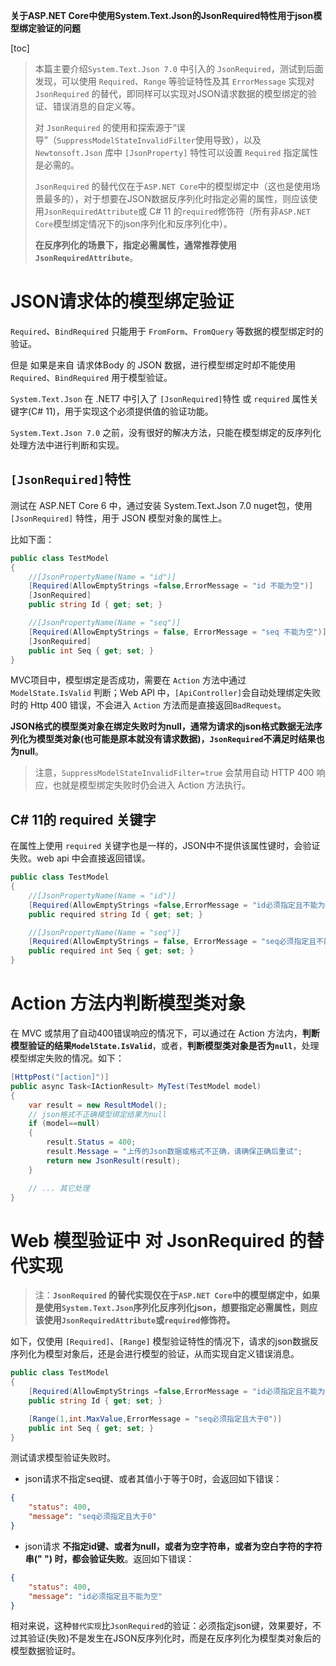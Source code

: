 **关于ASP.NET Core中使用System.Text.Json的JsonRequired特性用于json模型绑定验证的问题**

[toc]

> 本篇主要介绍`System.Text.Json 7.0` 中引入的 `JsonRequired`，测试到后面发现，可以使用 `Required`、`Range` 等验证特性及其 `ErrorMessage` 实现对 `JsonRequired` 的替代，即同样可以实现对JSON请求数据的模型绑定的验证、错误消息的自定义等。
> 
> 对 `JsonRequired` 的使用和探索源于“误导”（`SuppressModelStateInvalidFilter`使用导致），以及 `Newtonsoft.Json` 库中 `[JsonProperty]` 特性可以设置 `Required` 指定属性是必需的。
> 
> `JsonRequired` 的替代仅在于`ASP.NET Core`中的模型绑定中（这也是使用场景最多的），对于想要在JSON数据反序列化时指定必需的属性，则应该使用`JsonRequiredAttribute`或 C# 11 的`required`修饰符（所有非`ASP.NET Core`模型绑定情况下的json序列化和反序列化中）。
> 
> **在反序列化的场景下，指定必需属性，通常推荐使用`JsonRequiredAttribute`**。


# JSON请求体的模型绑定验证

`Required`、`BindRequired` 只能用于 `FromForm`、`FromQuery` 等数据的模型绑定时的验证。

但是 如果是来自 请求体Body 的 JSON 数据，进行模型绑定时却不能使用 `Required`、`BindRequired` 用于模型验证。

`System.Text.Json` 在 .NET7 中引入了 `[JsonRequired]`特性 或 `required` 属性关键字(C# 11)，用于实现这个必须提供值的验证功能。

`System.Text.Json 7.0` 之前，没有很好的解决方法，只能在模型绑定的反序列化处理方法中进行判断和实现。

## `[JsonRequired]`特性

测试在 ASP.NET Core 6 中，通过安装 System.Text.Json 7.0 nuget包，使用 `[JsonRequired]` 特性，用于 JSON 模型对象的属性上。

比如下面：

```C#
public class TestModel
{
    //[JsonPropertyName(Name = "id")]
    [Required(AllowEmptyStrings =false,ErrorMessage = "id 不能为空")]
    [JsonRequired]
    public string Id { get; set; }

    //[JsonPropertyName(Name = "seq")]
    [Required(AllowEmptyStrings = false, ErrorMessage = "seq 不能为空")]
    [JsonRequired]
    public int Seq { get; set; }
}
```

MVC项目中，模型绑定是否成功，需要在 `Action` 方法中通过 `ModelState.IsValid` 判断；Web API 中，`[ApiController]`会自动处理绑定失败时的 Http 400 错误，不会进入 `Action` 方法而是直接返回`BadRequest`。

**JSON格式的模型类对象在绑定失败时为null，通常为请求的json格式数据无法序列化为模型类对象(也可能是原本就没有请求数据)，`JsonRequired`不满足时结果也为null**。

> 注意，`SuppressModelStateInvalidFilter=true` 会禁用自动 HTTP 400 响应，也就是模型绑定失败时仍会进入 Action 方法执行。

## C# 11的 required 关键字

在属性上使用 `required` 关键字也是一样的，JSON中不提供该属性键时，会验证失败。web api 中会直接返回错误。

```C#
public class TestModel
{
    //[JsonPropertyName(Name = "id")]
    [Required(AllowEmptyStrings =false,ErrorMessage = "id必须指定且不能为空")]
    public required string Id { get; set; }

    //[JsonPropertyName(Name = "seq")]
    [Required(AllowEmptyStrings = false, ErrorMessage = "seq必须指定且不能为空")]
    public required int Seq { get; set; }
}
```

# Action 方法内判断模型类对象

在 MVC 或禁用了自动400错误响应的情况下，可以通过在 Action 方法内，**判断模型验证的结果`ModelState.IsValid`**，或者，**判断模型类对象是否为`null`**，处理模型绑定失败的情况。如下：

```C#
[HttpPost("[action]")]
public async Task<IActionResult> MyTest(TestModel model)
{
    var result = new ResultModel();
    // json格式不正确模型绑定结果为null
    if (model==null)
    {
        result.Status = 400;
        result.Message = "上传的Json数据或格式不正确，请确保正确后重试";
        return new JsonResult(result);
    }

    // ... 其它处理
}
```

# Web 模型验证中 对 JsonRequired 的替代实现

> 注：**`JsonRequired` 的替代实现仅在于`ASP.NET Core`中的模型绑定中，如果是使用`System.Text.Json`序列化反序列化json，想要指定必需属性，则应该使用`JsonRequiredAttribute`或`required`修饰符。**

如下，仅使用 `[Required]`、`[Range]` 模型验证特性的情况下，请求的json数据反序列化为模型对象后，还是会进行模型的验证，从而实现自定义错误消息。

```C#
public class TestModel
{
    [Required(AllowEmptyStrings =false,ErrorMessage = "id必须指定且不能为空")]
    public string Id { get; set; }

    [Range(1,int.MaxValue,ErrorMessage = "seq必须指定且大于0")]
    public int Seq { get; set; }
}
```

测试请求模型验证失败时。

- json请求不指定seq键、或者其值小于等于0时，会返回如下错误：

```json
{
    "status": 400,
    "message": "seq必须指定且大于0"
}
```

- json请求 **不指定id键、或者为null，或者为空字符串，或者为空白字符的字符串(" ") 时，都会验证失败**。返回如下错误：

```json
{
    "status": 400,
    "message": "id必须指定且不能为空"
}
```

相对来说，这种`替代实现`比`JsonRequired`的验证：必须指定json键，效果要好，不过其验证(失败)不是发生在JSON反序列化时，而是在反序列化为模型类对象后的模型数据验证时。

# 